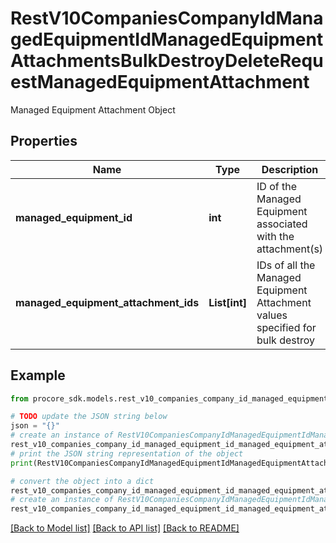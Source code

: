 # RestV10CompaniesCompanyIdManagedEquipmentIdManagedEquipmentAttachmentsBulkDestroyDeleteRequestManagedEquipmentAttachment

Managed Equipment Attachment Object

## Properties

Name | Type | Description | Notes
------------ | ------------- | ------------- | -------------
**managed_equipment_id** | **int** | ID of the Managed Equipment associated with the attachment(s) | [optional] 
**managed_equipment_attachment_ids** | **List[int]** | IDs of all the Managed Equipment Attachment values specified for bulk destroy | [optional] 

## Example

```python
from procore_sdk.models.rest_v10_companies_company_id_managed_equipment_id_managed_equipment_attachments_bulk_destroy_delete_request_managed_equipment_attachment import RestV10CompaniesCompanyIdManagedEquipmentIdManagedEquipmentAttachmentsBulkDestroyDeleteRequestManagedEquipmentAttachment

# TODO update the JSON string below
json = "{}"
# create an instance of RestV10CompaniesCompanyIdManagedEquipmentIdManagedEquipmentAttachmentsBulkDestroyDeleteRequestManagedEquipmentAttachment from a JSON string
rest_v10_companies_company_id_managed_equipment_id_managed_equipment_attachments_bulk_destroy_delete_request_managed_equipment_attachment_instance = RestV10CompaniesCompanyIdManagedEquipmentIdManagedEquipmentAttachmentsBulkDestroyDeleteRequestManagedEquipmentAttachment.from_json(json)
# print the JSON string representation of the object
print(RestV10CompaniesCompanyIdManagedEquipmentIdManagedEquipmentAttachmentsBulkDestroyDeleteRequestManagedEquipmentAttachment.to_json())

# convert the object into a dict
rest_v10_companies_company_id_managed_equipment_id_managed_equipment_attachments_bulk_destroy_delete_request_managed_equipment_attachment_dict = rest_v10_companies_company_id_managed_equipment_id_managed_equipment_attachments_bulk_destroy_delete_request_managed_equipment_attachment_instance.to_dict()
# create an instance of RestV10CompaniesCompanyIdManagedEquipmentIdManagedEquipmentAttachmentsBulkDestroyDeleteRequestManagedEquipmentAttachment from a dict
rest_v10_companies_company_id_managed_equipment_id_managed_equipment_attachments_bulk_destroy_delete_request_managed_equipment_attachment_from_dict = RestV10CompaniesCompanyIdManagedEquipmentIdManagedEquipmentAttachmentsBulkDestroyDeleteRequestManagedEquipmentAttachment.from_dict(rest_v10_companies_company_id_managed_equipment_id_managed_equipment_attachments_bulk_destroy_delete_request_managed_equipment_attachment_dict)
```
[[Back to Model list]](../README.md#documentation-for-models) [[Back to API list]](../README.md#documentation-for-api-endpoints) [[Back to README]](../README.md)


